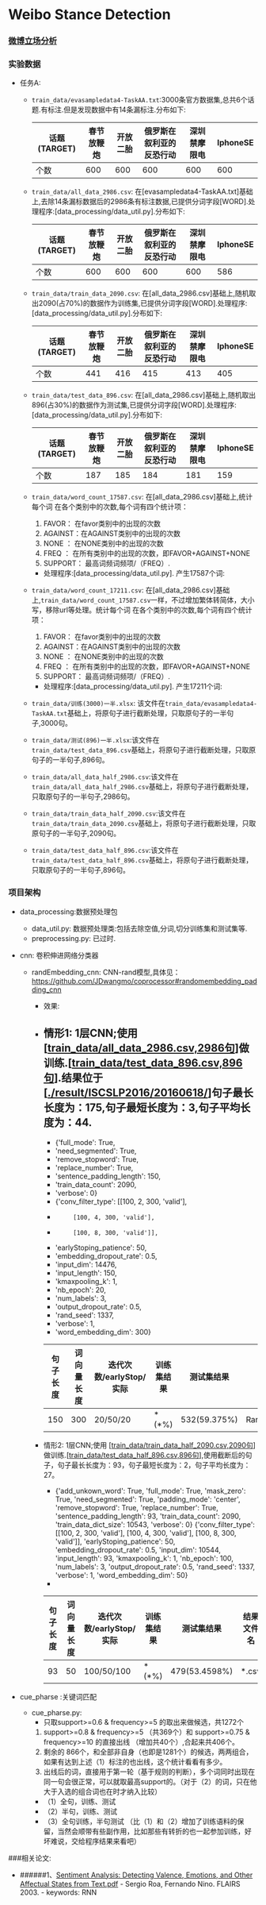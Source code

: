 # Weibo Stance Detection
### [微博立场分析](http://tcci.ccf.org.cn/conference/2016/pages/page05_evadata.html)


### 实验数据
- 任务A: 
    - `train_data/evasampledata4-TaskAA.txt`:3000条官方数据集,总共6个话题.有标注.但是发现数据中有14条漏标注.分布如下:
    
        |话题(TARGET) |春节放鞭炮  |开放二胎|俄罗斯在叙利亚的反恐行动|深圳禁摩限电|IphoneSE|
        |---|---|---|---|---|---|
        |个数 | 600  |600|600|600|600 |
        
    - `train_data/all_data_2986.csv`: 在[evasampledata4-TaskAA.txt]基础上,去除14条漏标数据后的2986条有标注数据,已提供分词字段[WORD].处理程序:[data_processing/data_util.py].分布如下:
    
        |话题(TARGET) |春节放鞭炮  |开放二胎|俄罗斯在叙利亚的反恐行动|深圳禁摩限电|IphoneSE|
        |---|---|---|---|---|---|
        |个数 | 600  |600|600|600|586 |
        
    - `train_data/train_data_2090.csv`: 在[all_data_2986.csv]基础上,随机取出2090(占70%)的数据作为训练集,已提供分词字段[WORD].处理程序:[data_processing/data_util.py].分布如下:
    
        |话题(TARGET) |春节放鞭炮  |开放二胎|俄罗斯在叙利亚的反恐行动|深圳禁摩限电|IphoneSE|
        |---|---|---|---|---|---|
        |个数 | 441  |416|415|413|405 |
        
    - `train_data/test_data_896.csv`: 在[all_data_2986.csv]基础上,随机取出896(占30%)的数据作为测试集,已提供分词字段[WORD].处理程序:[data_processing/data_util.py].分布如下:

        |话题(TARGET) |春节放鞭炮  |开放二胎|俄罗斯在叙利亚的反恐行动|深圳禁摩限电|IphoneSE|
        |---|---|---|---|---|---|
        |个数 | 187  |185|184|181|159 |

    - `train_data/word_count_17587.csv`: 在[all_data_2986.csv]基础上,统计每个词 在各个类别中的次数,每个词有四个统计项：
        1. FAVOR：	在favor类别中的出现的次数
        2. AGAINST：在AGAINST类别中的出现的次数
        3. NONE	： 在NONE类别中的出现的次数
        4. FREQ	： 在所有类别中的出现的次数，即FAVOR+AGAINST+NONE
        5. SUPPORT： 最高词频词频项/（FREQ）.
        - 处理程序:[data_processing/data_util.py]. 产生17587个词:
        
    - `train_data/word_count_17211.csv`: 在[all_data_2986.csv]基础上,`train_data/word_count_17587.csv`一样，不过增加繁体转简体，大小写，移除url等处理。统计每个词 在各个类别中的次数,每个词有四个统计项：
        1. FAVOR：	在favor类别中的出现的次数
        2. AGAINST：在AGAINST类别中的出现的次数
        3. NONE	： 在NONE类别中的出现的次数
        4. FREQ	： 在所有类别中的出现的次数，即FAVOR+AGAINST+NONE
        5. SUPPORT： 最高词频词频项/（FREQ）.
        - 处理程序:[data_processing/data_util.py]. 产生17211个词:
    
    - `train_data/训练(3000)一半.xlsx`: 该文件在`train_data/evasampledata4-TaskAA.txt`基础上，将原句子进行截断处理，只取原句子的一半句子,3000句。
    - `train_data/测试(896)一半.xlsx`:该文件在`train_data/test_data_896.csv`基础上，将原句子进行截断处理，只取原句子的一半句子,896句。
    
    - `train_data/all_data_half_2986.csv`:该文件在`train_data/all_data_half_2986.csv`基础上，将原句子进行截断处理，只取原句子的一半句子,2986句。
    
    - `train_data/train_data_half_2090.csv`:该文件在`train_data/train_data_2090.csv`基础上，将原句子进行截断处理，只取原句子的一半句子,2090句。
    - `train_data/test_data_half_896.csv`:该文件在`train_data/test_data_half_896.csv`基础上，将原句子进行截断处理，只取原句子的一半句子,896句。

### 项目架构
- data_processing:数据预处理包
    - data_util.py: 数据预处理类:包括去除空值,分词,切分训练集和测试集等.
    - preprocessing.py: 已过时.
    
- cnn: 卷积伸进网络分类器
    - randEmbedding_cnn: CNN-rand模型,具体见：https://github.com/JDwangmo/coprocessor#randomembedding_padding_cnn
    
        - 效果:
        - 情形1: 1层CNN;使用 [[train_data/all_data_2986.csv,2986句](https://github.com/JDwangmo/weiboStanceDetection/tree/master/train_data)]做训练.[[train_data/test_data_896.csv,896句](https://github.com/JDwangmo/weiboStanceDetection/tree/master/train_data)].结果位于[[./result/ISCSLP2016/20160618/](https://github.com/JDwangmo/weiboStanceDetection/tree/master/result/20160630/)]句子最长长度为：175,句子最短长度为：3,句子平均长度为：44.
            - 
            - {'full_mode': True,
            - 'need_segmented': True,
            - 'remove_stopword': True,
            - 'replace_number': True,
            - 'sentence_padding_length': 150,
            - 'train_data_count': 2090,
            - 'verbose': 0}
            - {'conv_filter_type': [[100, 2, 300, 'valid'],
            -          [100, 4, 300, 'valid'],
            -          [100, 8, 300, 'valid']],
            - 'earlyStoping_patience': 50,
            - 'embedding_dropout_rate': 0.5,
            - 'input_dim': 14476,
            - 'input_length': 150,
            - 'kmaxpooling_k': 1,
            - 'nb_epoch': 20,
            - 'num_labels': 3,
            - 'output_dropout_rate': 0.5,
            - 'rand_seed': 1337,
            - 'verbose': 1,
            - 'word_embedding_dim': 300}
     
            |句子长度| 词向量长度  | 迭代次数/earlyStop/实际  |训练集结果 | 测试集结果 |结果文件名|运行时间|
            |---|---|---|---|---|---|---|
            |150| 300 | 20/50/20 | \*(\*%) |532(59.375%)|RandEmbeddingCNN_150len_300dim_20epoch_59.csv|8880s|
            
        - 情形2: 1层CNN;使用 [[train_data/train_data_half_2090.csv,2090句](https://github.com/JDwangmo/weiboStanceDetection/tree/master/train_data)]做训练.[[train_data/test_data_half_896.csv,896句](https://github.com/JDwangmo/weiboStanceDetection/tree/master/train_data)],使用截断后的句子，句子最长长度为：93，句子最短长度为：2，句子平均长度为：27。
            - {'add_unkown_word': True,
             'full_mode': True,
             'mask_zero': True,
             'need_segmented': True,
             'padding_mode': 'center',
             'remove_stopword': True,
             'replace_number': True,
             'sentence_padding_length': 93,
             'train_data_count': 2090,
             'train_data_dict_size': 10543,
             'verbose': 0}
            {'conv_filter_type': [[100, 2, 300, 'valid'],
                                  [100, 4, 300, 'valid'],
                                  [100, 8, 300, 'valid']],
             'earlyStoping_patience': 50,
             'embedding_dropout_rate': 0.5,
             'input_dim': 10544,
             'input_length': 93,
             'kmaxpooling_k': 1,
             'nb_epoch': 100,
             'num_labels': 3,
             'output_dropout_rate': 0.5,
             'rand_seed': 1337,
             'verbose': 1,
             'word_embedding_dim': 50}
            - 
            
            |句子长度| 词向量长度  | 迭代次数/earlyStop/实际  |训练集结果 | 测试集结果 |结果文件名|运行时间|
            |---|---|---|---|---|---|---|
            |93| 50 | 100/50/100 | \*(\*%) |479(53.4598%)|\*.csv|8880s|
            
- cue_pharse :关键词匹配
     - cue_pharse.py:
        - 只取support>=0.6 & frequency>=5  的取出来做候选，共1272个
        1. support>=0.8 & frequency>=5 （共369个）和 support>=0.75 & frequency>=10 的直接出线 （增加共40个）,合起来共406个。
        2. 剩余的 866个，和全部非自身（也即是1281个）的候选，两两组合，如果有达到上述（1）标注的也出线，这个统计看看有多少。
        3. 出线后的词，直接用于第一轮（基于规则的判断），多个词同时出现在同一句会很正常，可以就取最高support的。（对于（2）的词，只在他大于入选的组合词也在时才纳入比较）
        - （1）全句，训练、测试
        - （2）半句，训练、测试
        - （3）全句训练，半句测试 （比（1）和（2）增加了训练语料的保留，当然会顺带有些副作用，比如那些有转折的也一起参加训练，好坏难说，交给程序结果来看吧）

    

###相关论文:
- ######1、[Sentiment Analysis: Detecting Valence, Emotions, and Other Affectual States  from Text.pdf](https://raw.githubusercontent.com/JDwangmo/weiboStanceDetection/master/reference/Sentiment-Analysis:Detecting-Valence,Emotions,and-Other-Affectual-States-from-Text.pdf)
        - Sergio Roa, Fernando Nino. FLAIRS 2003.
        - keywords: RNN